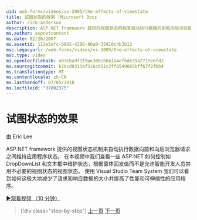```yaml
---
uid: web-forms/videos/vs-2005/the-effects-of-viewstate
title: 试图状态的效果 |Microsoft Docs
author: rick-anderson
description: ASP.NET framework 提供的视图状态机制来自动执行数据向前和向后浏览器请求之间维持应用程序状态...
ms.author: aspnetcontent
ms.date: 02/26/2007
ms.assetid: 112e3efc-6865-4296-80a0-35910c4b3b12
msc.legacyurl: /web-forms/videos/vs-2005/the-effects-of-viewstate
msc.type: video
ms.openlocfilehash: e03eba9f1f9ae300c6bb1a4efbde39a2715e6fd2
ms.sourcegitcommit: b28cd0313af316c051c2ff8549865bff67f2fbb4
ms.translationtype: MT
ms.contentlocale: zh-CN
ms.lasthandoff: 07/05/2018
ms.locfileid: "37802375"
---
```

<a name="the-effects-of-viewstate"></a>试图状态的效果
====================
由 Eric Lee

ASP.NET framework 提供的视图状态机制来自动执行数据向前和向后浏览器请求之间维持应用程序状态。 在本视频中我们查看一些 ASP.NET 如何控制如 DropDownList 和文本框中维护状态，根据窗体回发值而不是允许智能开发人员禁用不必要的视图状态的视图状态。 使用 Visual Studio Team System 我们可以看到如何这极大地减少了请求和响应数据的大小并提高了性能和可伸缩性的应用程序。

[&#9654;观看视频 （10 分钟）](https://channel9.msdn.com/Blogs/ASP-NET-Site-Videos/the-effects-of-viewstate)

> [!div class="step-by-step"]
> [上一页](using-the-load-test-agent.md)
> [下一页](how-do-i-integrate-defect-tracking-with-testing.md)
